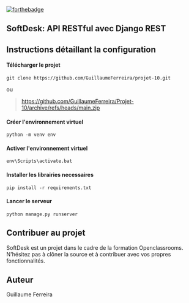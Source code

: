 [![forthebadge](https://forthebadge.com/images/badges/made-with-python.svg)](https://forthebadge.com)

## SoftDesk: API RESTful avec Django REST


## Instructions détaillant la configuration
#### Télécharger le projet
```
git clone https://github.com/GuillaumeFerreira/projet-10.git
```
ou

> https://github.com/GuillaumeFerreira/Projet-10/archive/refs/heads/main.zip

#### Créer l'environnement virtuel
```
python -m venv env
```
#### Activer l'environnement virtuel
```
env\Scripts\activate.bat
```
#### Installer les librairies necessaires
```
pip install -r requirements.txt
```
#### Lancer le serveur
```
python manage.py runserver
```

## Contribuer au projet

SoftDesk est un projet dans le cadre de la formation Openclassrooms. N'hésitez pas à clôner la source et à contribuer avec vos propres fonctionnalités.

## Auteur

Guillaume Ferreira


